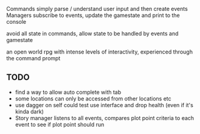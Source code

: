 

Commands simply parse / understand user input and then create events
Managers subscribe to events, update the gamestate and print to the console


avoid all state in commands, allow state to be handled by events and gamestate

an open world rpg with intense levels of interactivity, experienced through the command prompt

## TODO
* find a way to allow auto complete with tab
* some locations can only be accessed from other locations etc
* use dagger on self could test use interface and drop health (even if it's kinda dark)
* Story manager listens to all events, compares plot point criteria to each event to see if plot point should run
